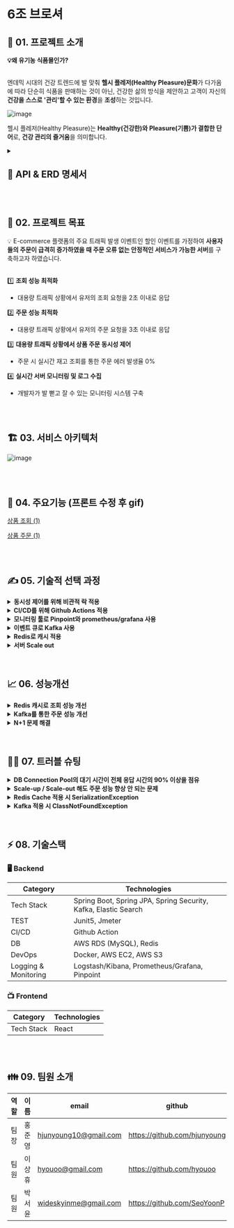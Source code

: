 # 6조 브로셔

## 🧺 01. 프로젝트 <Pure Basket>소개

<aside>
<strong>💡왜 유기농 식품몰인가?</strong><br><br>

엔데믹 시대의 건강 트렌드에 발 맞춰 **헬시 플레저(Healthy Pleasure)문화**가 다가옴에 따라 단순히 식품을 판매하는 것이 아닌, 건강한 삶의 방식을 제안하고 고객이 자신의 **건강을 스스로 '관리'할 수 있는 환경**을 **조성**하는 것입니다. 

</aside>

![image](https://github.com/Pure-Basket/Pure-Basket-BE/assets/35479166/b270b460-a34b-44ee-97d8-7c6cd82d39ca)


헬시 플레저(Healthy Pleasure)는 **Healthy(건강한)와 Pleasure(기쁨)가 결합한 단어**로, **건강 관리의 즐거움**을 의미합니다.

<details>
<summary><h2>📖 API & ERD 명세서</h2></summary>
    <details>
        <summary><h3>📗 API</h3></summary>
        <img src="https://github.com/Pure-Basket/Pure-Basket-BE/assets/35479166/a4465539-ec8d-4f7a-9c3b-34a7bb7978c0" alt="API Image">
    </details>
    <details>
        <summary><h3>📙 ERD</h3></summary>
        <img src="https://github.com/Pure-Basket/Pure-Basket-BE/assets/35479166/71b0a737-82ea-44ba-823b-14046492575d" alt="ERD Image">
    </details>
</details>

<br>
<br>

## 🎯 02. 프로젝트 목표

<aside>
💡 E-commerce 플랫폼의 주요 트래픽 발생 이벤트인 할인 이벤트를 가정하여 <strong>사용자들의 주문이 급격히 증가하였을 때 주문 오류 없는 안정적인 서비스가 가능한 서버</strong>를 구축하고자 하였습니다.<br><br>

</aside>

1️⃣ **조회 성능 최적화**

- 대용량 트래픽 상황에서 유저의 조회 요청을 2초 이내로 응답 

2️⃣ **주문 성능 최적화**

- 대용량 트래픽 상황에서 유저의 주문 요청을 3초 이내로 응답 

3️⃣ **대용량 트래픽 상황에서 상품 주문 동시성 제어**

- 주문 시 실시간 재고 조회를 통한 주문 에러 발생율 0%

4️⃣ **실시간 서버 모니터링 및 로그 수집**

- 개발자가 발 뻗고 잘 수 있는 모니터링 시스템 구축

<br>
<br>

## 🏗️ 03. 서비스 아키텍처

![image](https://github.com/Pure-Basket/Pure-Basket-BE/assets/35479166/23c1746d-8575-482c-ac59-34563dc99c31)

<br>
<br>


## 🎢 04. 주요기능 (프론트 수정 후 gif)

[상품 조회 (1)](https://www.notion.so/1-f077751601634ad89e95a5dcc48e97c5?pvs=21)

[상품 주문 (1)](https://www.notion.so/1-9696260ea5714cf5b06a3bd9bf77b7d8?pvs=21)

<br>
<br>

## ✍️ 05. 기술적 선택 과정
<details>
<summary><strong>동시성 제어를 위해 비관적 락 적용</strong></summary>
<p>
💡 <strong>여러 유저가 같은 상품을 주문하는 경우 발생한 동시성 문제 해결을 위해 성능 비교를 통해 DB 비관적락 적용</strong>
</p>

<p><strong>의사 결정 과정</strong></p>

<p><strong>Lettuce을 이용한 분산락 VS Redisson을 이용한 분산락</strong></p>

<ul>
<li><strong>Lettuce를 이용한 분산락</strong>
    <ul>
    <li>spring-data-jpa의 기본 라이브러리를 이용해서 별도의 라이브러리 설치하지 않아도 됨</li>
    <li>spin lock 방식으로 동작해 동시에 많은 쓰레드가 락을 획득하려고 대기하는 경우엔 redis 서버에 부하가 갈 수 있다.</li>
    <li>retry 로직을 직접 구현해야 함</li>
    </ul>
</li>
<li><strong>Redisson을 이용한 분산락</strong>
    <ul>
    <li>spring에서 사용하기 위해 별도 라이브러리 설치 필요</li>
    <li>redis pub-sub 방식이라 lettuce에 비해 redis에 가해지는 부하가 적음</li>
    </ul>
</li>
</ul>

<p>⇒ 분산락을 사용한다면 Redisson을 사용하기로 결정</p>

<p><strong>Redis에 부하가 적은 redisson을 이용한 분산락과 비관적락을 사용한 경우 비교</strong></p>

<ul>
<li>10000개의 동시 요청이 들어오는 경우를 위한 test코드를 시행한 경우 Redis 분산락보다 비관적 락이 평균 1분 정도 더 빠르게 나옴.</li>
</ul>

<table>
    <thead>
    <tr>
        <th>Gradle 테스트 평균 속도</th>
        <th>redis 분산락(redisson)</th>
        <th>비관적락</th>
    </tr>
    </thead>
    <tbody>
    <tr>
        <td>동시에 10000개 요청</td>
        <td>5min 9sec</td>
        <td>3min 50sec</td>
    </tr>
    </tbody>
</table>

</details>
<details>
<summary><strong>CI/CD를 위해 Github Actions 적용</strong></summary>
<p>
💡 레퍼런스는 적지만, 빠르게 CI/CD를 구축할 수 있고, 현재 프로젝트 규모가 크지 않아서 Github Actions를 사용하기로 결정
</p>

<strong>Github Actions:</strong> 

<ul>
<li>별도의 서버 없이 Github에서 바로 실행 가능하고 초기 설정이 쉬움.</li>
<li>Jenkins에 비해 플러그인이나 레퍼런스가 적음.</li>
<li>작은 규모의 프로젝트 또는 간단한 워크플로우에 적합.</li>
</ul>

<strong>Jenkins:</strong> 

<ul>
<li>다양한 플러그인을 지원하고 자동화 테스트를 수행함.</li>
<li>대규모 프로젝트에서 빌드 파이프라인을 간단히 구성할 수 있음.</li>
<li>레퍼런스가 다양함.</li>
<li>초기 설정이 복잡하고, 별도의 서버를 구성해야 하며 러닝커브가 상대적으로 가파름.</li>
</ul>

</details>
<details>
<summary><strong>모니터링 툴로 Pinpoint와 prometheus/grafana 사용</strong></summary>
<p>
💡 초기 Prometheus/grafana를 사용하다가 어플리케이션의 병목 지점 파악을 위해 Pinpoint를 추가 도입
</p>

<strong>prometheus/grafana:</strong>

<ul>
<li>exporter로 모니터링 대상 시스템으로부터 pull 방식으로 메트릭을 받아오는 방식으로 동작</li>
<li>하나의 서비스만 모니터링하는 것이 아니라 연결된 다른 서비스들에 대한 모니터링</li>
<li>HA를 위한 이중화나 클러스터링이 불가능해서, thanos를 추가 설치해야함.</li>
<li>코드 레벨로 서비스의 병목 지점을 알려주지 않음.</li>
</ul>

<strong>Pinpoint:</strong>

<ul>
<li>어플리케이션의 병목 지점을 코드 레벨로 파악하여, 성능 저하 요소 및 문제 원인을 추적 가능함.</li>
<li>분산 시스템의 구성 맵과 노드 간의 트랜잭션 수를 한 눈에 파악 가능함.</li>
<li>특정 트랜잭션에서 실행된 메소드와 응답시간을 확인할 수 있고 어플리케이션의 오류나 예외 정보도 확인 가능</li>
</ul>

</details>
<details>
<summary><strong>이벤트 큐로 Kafka 사용</strong></summary>
<p>
💡 할인 이벤트 발생 시 이벤트 처리 API들의 서버 분리를 통하여 서버의 처리 성능을 개선하기 위해 Kafka 사용
</p>

<table>
<thead>
<tr>
<th></th>
<th>Kafka</th>
<th>RabbitMQ</th>
<th>Redis</th>
</tr>
</thead>
<tbody>
<tr>
<td>주문 내역 이벤트 보존 필요성</td>
<td>수신 확인 및 이벤트 별도 저장</td>
<td>수신 확인</td>
<td>수신 확인 없이 삭제</td>
</tr>
<tr>
<td>다수 API의 동시 처리 가능성</td>
<td>Pub/Sub 모델</td>
<td>기본적으로 단일 수신자 대상</td>
<td>Pub/Sub 모델</td>
</tr>
</tbody>
</table>

</details>
<details>
<summary><strong>Redis로 캐시 적용</strong></summary>
<p>
💡 랜딩 페이지의 조회 성능 개선을 위해 Redis의 caching 기능 사용
</p>

<table>
<thead>
<tr>
<th></th>
<th>Redis</th>
<th>Memcached</th>
</tr>
</thead>
<tbody>
<tr>
<td>사용목적 부합성 (Refresh Token, Caching)</td>
<td>사용 목적에 부합하며 다수의 활용 사례 있음</td>
<td>사용 목적에 부합하며 AWS Elasticache에서 지원</td>
</tr>
<tr>
<td>고가용성</td>
<td>Replication 구축 가능</td>
<td>Replication 불가</td>
</tr>
<tr>
<td>사용성</td>
<td>사용 경험 있음</td>
<td>사용 경험 없음, 스터디 필요</td>
</tr>
</tbody>
</table>

</details>
<details>
<summary><strong>서버 Scale out</strong></summary>
<p>
💡 트래픽 증가를 대비해 예비 서버 추가를 통한 Scale out시 로드밸런서로 AWS ALB 사용
</p>

<table>
<thead>
<tr>
<th></th>
<th>ALB</th>
<th>Nginx</th>
</tr>
</thead>
<tbody>
<tr>
<td>Scale-out 편의성</td>
<td>AWS의 Auto-scaling 활용 가능<br>Server 추가 시 target group에 추가로 간편하게 scale-out 가능</td>
<td>이벤트 시 수동 Scale-out 필요<br>server 추가 시에 설정 파일 직접 수정 필요</td>
</tr>
<tr>
<td>적정 리소스 할당성</td>
<td>트래픽에 따라 자원 할당</td>
<td>예상 트래픽과 다를 시 리소스 초과 또는 부족 발생 가능</td>
</tr>
<tr>
<td>HTTPS 적용</td>
<td>Certificate Manger로 HTTPS 적용 가능</td>
<td>HTTPS 적용을 위한 인증서 발금 및 설정 파일 직접 수정 필요</td>
</tr>
</tbody>
</table>

</details>

<br>
<br>

## 📈 06. 성능개선
<details>
<summary><strong>Redis 캐시로 조회 성능 개선</strong></summary>

랜딩페이지의 데이터를 불러올 때 Redis 캐시를 적용함으로써 홈페이지 조회 성능을 개선.

**테스트 환경:**

- **BE 서버:** t3.2xlarge
- **DB 서버:** db.t3.micro
- **Thread:** 1000명
- **Ramp-up time:** 1
- **Loop count:** 1

**테스트 결과:**

- **Redis Caching 적용 전:** 시나리오 테스트 결과 평균 응답시간 9445ms, TPS 59.31
- **Redis Caching 적용 후:** 시나리오 테스트 결과 평균 응답시간 1241ms, TPS 286.69

1000개의 쓰레드 요청에 대한 평균 응답시간 87% 개선됨.

<table>
<thead>
<tr>
<th></th>
<th>평균 응답시간</th>
<th>TPS</th>
</tr>
</thead>
<tbody>
<tr>
<td>Redis Cache X</td>
<td>9445ms</td>
<td>59.31</td>
</tr>
<tr>
<td>Redis Cache O</td>
<td>1241ms</td>
<td>286.69</td>
</tr>
</tbody>
</table>

</details>
<details>
<summary><strong>Kafka를 통한 주문 성능 개선</strong></summary>

카프카를 통해 주문을 받으면 우선적으로 재고를 차감하고, 주문 결과 저장, 장바구니 삭제 등의 작업은 비동기적으로 카프카 consumer에서 처리함으로 주문 로직에 대한 성능 개선.

**카프카 적용 전/후 성능 지표**

**테스트 환경:**

- **BE 서버:** t3.2xlarge
- **DB 서버:** db.t3.micro
- **Thread:** 1000명
- **Ramp-up time:** 1
- **Loop count:** 1

**테스트 결과:**

- **카프카 적용 전:** 시나리오 테스트 결과 평균 응답시간 5480ms
- **카프카 적용 후:** 시나리오 테스트 결과 평균 응답시간 2100ms

1000개의 쓰레드 요청에 대한 평균 응답시간 61% 개선됨.

<table>
<thead>
<tr>
<th></th>
<th>평균 응답시간</th>
<th>TPS</th>
</tr>
</thead>
<tbody>
<tr>
<td>카프카 적용 전</td>
<td>5480ms</td>
<td>32.54</td>
</tr>
<tr>
<td>카프카 적용 후</td>
<td>2100ms</td>
<td>68.1</td>
</tr>
</tbody>
</table>

<img src="https://github.com/Pure-Basket/Pure-Basket-BE/assets/35479166/aae597cb-f4e0-4773-b756-5a78829fbd11" alt="Kafka 성능 개선 이미지">

</details>
<details>
<summary><strong>N+1 문제 해결</strong></summary>
<p>
💡 Product 테이블 조회 시 연관된 Image, Purchase, Cart 테이블에서 N+1 문제 발생
</p>

<details>
<summary><strong>Product - Image</strong></summary>
<p>
💡 <strong>@BatchSize를 이용하여 N+1 문제 해결</strong>
</p>

- Product와 Image는 1:N 양방향 관계
- 상품들을 조회하는 페이지에서 조회된 상품 수만큼 연관된 image를 조회하는 N+1 문제 발생

**해결 방법**

- Fetch Join, @BatchSize, @Fetch(FetchMode.SUBSELECT) 비교

|  | 테스트 평균 응답속도(1번) | 특이 사항 |
| --- | --- | --- |
| fetch join | 617ms | 기존 Pagination 에서 사용하던 LIMIT 구문이 등장하지 않음<br>firstResult/maxResults specified with collection fetch; applying in memory 경고 로그 발생<br>Fetch join 하는 image가 collection 데이터라 조회하는 데이터가 매번 달라지기 때문에 limit 구문을 사용할 수 없고 모든 데이터를 조회한 후에 memory에서 페이지 처리하기 때문에 메모리 문제 발생 가능 |
| @BatchSize() | 652ms | 항상 @BatchSize(size = n)에서 설정한 숫자만큼의 product와 관련된 image를 조회함.<br>purebasket 서버스에서는 렌딩 페이지나 레시피 페이지 등에서 보여주는 상품의 개수가 달라서, 항상 n개의 상품에 대한 image를 조회하는 것은 적합하지 않을 수도 있다. |
| @Fetch(FetchMode.SUBSELECT) | 622ms | Subquery를 포함하면 8개의 쿼리로 @BatchSize를 사용했을 때보다 쿼리가 많음. |

- FetchJoin은 collection을 fetch join 하는 경우 메모리 성능 이슈가 발생할 수 있으므로 @BatchSize나 @Fetch(FetchMode.SUBSELECT)를 이용하기로 함.

- @BatchSize()와 @Fetch(FetchMode.SUBSELECT) 비교

| 평균 응답 속도(ms) | 100 명 동시 요청 | 500명 동시 요청 | 1000명 동시 요청 |
| --- | --- | --- | --- |
| @BatchSize() | 534.2 | 2544.0 | 6309.39 |
| @Fetch(FetchMode.SUBSELECT) | 651.7 | 3144.4 | 6724.22 |

- 페이지마다 조회해야 하는 상품의 개수가 달라서 @BatchSize를 사용하면 필요 이상의 상품 조회가 있을 수 있지만, 테스트 결과 @Fetch(FetchMode.SUBSELECT)보다 성능이 좋아서 @BatchSize를 이용하기로 함.

```java
@Entity
@Getter
@Table(name = "product")
@NoArgsConstructor(access = AccessLevel.PROTECTED)
public class Product {
    @BatchSize(size = 21)
    @OneToMany(mappedBy = "product", cascade = CascadeType.ALL, orphanRemoval = true)
    private List<Image> images = new ArrayList<>();
}
```
</p>
</details>
<details>
<summary><strong>Product - Purchase</strong></summary>
<p>
- Product와 Purchase는 1:N 단방향 관계(Purchase에서만 Product 조회 가능)
- 유저 별 주문 내역을 조회하는 페이지에서 조회된 주문 내역 수만큼 연관된 product를 조회하는 N+1 문제 발생

**해결 방법**

- Fetch Join

    purchase 서비스는 pagination을 사용하고 있지만, fetch join 되는 대상인 Purchase가 collection이 아니기 때문에 Fetch Join을 사용해도 문제 없음(OutOfMemoryError 발생하지 않음)

```java
@Repository
public interface PurchaseRepository extends JpaRepository<Purchase, Long> {

    @Query("SELECT p FROM Purchase p JOIN FETCH p.product WHERE p.member = :member")
    Page<Purchase> findAllByMember(Member member, Pageable pageable);

}
```
</p>
</details>
<details>
<summary><strong>Product - Cart</strong></summary>
<p>
- Product와 Cart는 1:N 단방향 관계(Cart에서만 Product 조회 가능)
- 유저 별 장바구니 내역을 조회하는 페이지에서 조회된 장바구니 내역 수만큼 연관된 product를 조회하는 N+1 문제 발생

**해결 방법**

- Fetch Join
    
    cart 서비스는 pagination을 사용하고 있지 않음
    
    pagination을 사용한다고 해도, fetch join 되는 대상인 Product가 collection이 아니기 때문에 Fetch Join을 사용해도 문제 없음(OutOfMemoryError 발생하지 않음)
    
```java
@Repository
public interface CartRepository extends JpaRepository<Cart, Long> {

  @Query("SELECT c FROM Cart c JOIN FETCH c.product WHERE c.member = :member")
  List<Cart> findAllByMember(Member member);
  
}
```
</p>
</details>
</details>

<br>
<br>

## 😵‍💫 07. 트러블 슈팅
<details>
<summary><strong>DB Connection Pool의 대기 시간이 전체 응답 시간의 90% 이상을 점유</strong></summary>

<p>
💡 초당 1000개의 주문 요청 테스트 결과 병목구간이 HikariCP의 getConnection() 메서드인 것을 발견하고 병목구간 해소 시도
</p>

- **테스트 환경:**
    - **BE 서버:** 1EA x t3.xlarge
    - **DB 서버:** 1EA x db.t3.micro (connection pool = 60)
    - **Thread:** 1000명 / Ramp-up time: 1s / loop count: 1
    
    ![image](https://github.com/Pure-Basket/Pure-Basket-BE/assets/35479166/5aa75571-6252-44e5-b9ac-d68fae5c28bf)
    
- **트러블 슈팅 과정:**
    - 스프링의 기본 설정으로 max pool size와 minimum idle이 10인 것을 확인
    - AWS RDS 서버 확인 결과 DB의 최대 connection은 60인 것을 확인
        
        ![image](https://github.com/Pure-Basket/Pure-Basket-BE/assets/35479166/2b3c21a3-9dc0-4b64-b90d-51a63016dd2d)
        
    - BE 서버의 connection pool 사이즈 증가에 대한 trade-off는 메모리 점유인 것을 확인
    - BE 서버 시스템의 메모리는 여유가 있는 것을 확인하고 connection pool 사이즈 확장
    
    ```bash
    spring.datasource.hikari.maximum-pool-size=60
    spring.datasource.hikari.minimum-idle=60
    ```
    
- **결론:**
    - HikariCP에서 병목구간 지속됨
    - 현재 서버 구성의 한계인 60개의 connection으로는 초당 1000개의 주문을 처리할 수 없음을 인식 → BE/DB 서버 Scale up 결정

</details>
<details>
<summary><strong>Scale-up / Scale-out 해도 주문 성능 향상 안 되는 문제</strong></summary>

<aside>
💡 **DB 서버 scale-up 및 BE 서버를 두 대로 scale-out했지만 주문 성능이 크게 향상되지 않음**
</aside>

**scale up 전후 테스트 결과**

테스트 환경: 

- BE 서버 - 2EA x t3.2xlarge
- DB 서버 - 1EA x db.t3.xlarge (connection pool = 1600)
- Thread : 2000명 / Ramp-up time : 1s / loop count : 1

테스트 결과

|  | 평균 응답시간 | TPS |
| --- | --- | --- |
| BE 서버 1대 | 4410ms | 70.62 |
| BE 서버 2대 | 3010ms | 83.16 |

- 현재 재고 관리는 카프카에 이벤트를 전달하기 전에 처리하고 재고 차감을 위해 비관적 락 사용중
- Pinpoint 확인 결과 HikariCP 의 getConnection() 메서드 실행 시간이 2~3초 정도 걸림
- Connection pool 사이즈 조정하면서 test를 수행했지만 connection pool 커지면 getConnection() 에 걸리는 시간은 줄지만, 락을 얻기 위해 대기하는 시간이 증가해서 성능이 크게 향상 되지 않음

**HikariCP Connection Pool size 별 테스트 결과**

테스트 환경: 

- 서버 구성 - 2EA t3.2xlarge | rds - db.t3.xlarge
- Thread : 2000명 / Ramp-up time : 1s / loop count : 1

| Connection Pool size | 10 | 50 | 100 | 150 | 200 |
| --- | --- | --- | --- | --- | --- |
| TPS | 86.76 | 75.11 | 70.89 | 80.86 | 69.24 |
| 평균 응답시간 | 3.00sec | 3.38sec | 3.41sec | 2.81sec | 3.18sec |

**Connection Pool이 10인 경우**

DB Connection Pool의 대기 시간은 4684ms로 전체 실행 시간의 97%, 락을 얻기 위한 stock을 조회하는 sql을 실행할 때 걸리는 시간이 154ms로 전체의 3%를 차지함.

![Connection Pool 10](https://github.com/Pure-Basket/Pure-Basket-BE/assets/35479166/b0651c88-f910-47c9-9d39-54d24653d150)

**Connection Pool이 100인 경우**

DB Connection Pool의 대기 시간은 2730ms로 전체의 57%, 락을 얻기 위한 stock을 조회하는 sql을 실행할 때 걸리는 시간이 2014ms로 42%를 차지함.

![Connection Pool 100](https://github.com/Pure-Basket/Pure-Basket-BE/assets/35479166/fed820de-bf7a-45dc-987e-df485621b2dd)

**Connection Pool이 200인 경우**

DB Connection Pool의 대기 시간은 없지만, 락을 얻기 위한 stock을 조회하는 sql을 실행할 때 걸리는 시간이 3933ms로 전체의 99%를 차지함.

![Connection Pool 200](https://github.com/Pure-Basket/Pure-Basket-BE/assets/35479166/ef2fc433-fd97-4fcb-a296-f626cebc9d1f)

- 결론
    Connection Pool을 증가시키면 BE 서버의 DB Connection 대기시간은 0ms가 되었으나, 비관적락이 적용된 stock 테이블 조회 쿼리의 응답 시간 증가함.
    connection pool이 충분해도 비관적 락을 얻기 위해 대기하는 시간이 병목의 원인임.
    해결하기 위해선 재고 관리를 위해 락을 얻는 로직을 consumer에서 구현해야 함.
</details>
<details>
<summary><strong>Redis Cache 적용 시 SerializationException</strong></summary>
랜딩 페이지 상품 조회 API에 redis cache를 적용하고 redis 에 저장된 값을 불러올 때 Serialization 문제 발생
    
```java
Could not read JSON:Cannot construct instance of `org.springframework.data.domain.PageImpl` (no Creators, like default constructor,      exist): cannot deserialize from Object value
```
    
문제가 발생하는 이유는 Jackson이나 Gson 같은 직렬화/역직렬화 라이브러리들이 보통 기본 생성자나 getter/settter를 기반으로 직렬화/역직렬화를 수행하는데, PageImpl에 Creator가 없어서 Object로 deserialize할 수 없어서 생김

@JsonCreator로 PageImpl에 대한 Constructor를 만들어 역직렬화시에 사용할 수 있도록 해서 해결

```java
@JsonIgnoreProperties(ignoreUnknown = true, value = {"pageable"})
public class RestPageImpl<T> extends PageImpl<T> {
    @JsonCreator(mode = JsonCreator.Mode.PROPERTIES)
    private RestPageImpl(@JsonProperty("content") List<T> content,
                         @JsonProperty("number") int number,
                         @JsonProperty("size") int size,
                         @JsonProperty("totalElements") Long totalElements) {
        super(content, PageRequest.of(number, size), totalElements);
    }

    private RestPageImpl(Page<T> page) {
        super(page.getContent(), page.getPageable(), page.getTotalElements());
    }

    public static<T> RestPageImpl<T> from(Page<T> page) {
        return new RestPageImpl<T>(page);
    }
}
```
</details>
<details>
    <summary><strong>Kafka 적용 시 ClassNotFoundException</strong></summary>
    카프카 컨슈머 서버를 분리한 후 컨슈머에서 ClassNotFoundException 발생

```java
failed to resolve class name. Class not found 
[com.example.purebasketbe.domain.purchase.dto.KafkaPurchaseDto]
```
직렬화/역직렬화 과정에서는 package 이름까지 포함하기 때문에, producer에서 serialize할 때 class의 fullname을 사용하므로 consumer에서 deserialize할 때 class is not in the trusted packages 에러가 발생하는 것

해결방법

JsonDeserializer에 setRemoveTypeHeaders 추가

카프카에서 메시지를 전송할 때 headers에 metadata를 담아서 보내는데, 이 때 담기는 metadata에 target type을 포함함.(target type은 전송하고자하는 객체의 패키지명)

consumerFactory에서 useHeadersIfPresent 값을 false로 지정하여 역직렬화에서 header에 담긴 패키지명을 사용하지 않도록 설정하여 해결
```java
@Bean
public ConsumerFactory<String, KafkaPurchaseDto> consumerFactory() {
    Map<String, Object> configs = new HashMap<>();

    configs.put(ConsumerConfig.AUTO_OFFSET_RESET_CONFIG, "earliest");

    return new DefaultKafkaConsumerFactory<>(configs, new StringDeserializer(),
            new JsonDeserializer<>(KafkaPurchaseDto.class, false)
    );
}
```
</details>

<br>
<br>

## ⚡ 08. 기술스택

### 🖥️ Backend

| Category      | Technologies                          |
|---------------|---------------------------------------|
| Tech Stack    | Spring Boot, Spring JPA, Spring Security, Kafka, Elastic Search |
| TEST          | Junit5, Jmeter                        |
| CI/CD         | Github Action                         |
| DB            | AWS RDS (MySQL), Redis                |
| DevOps        | Docker, AWS EC2, AWS S3               |
| Logging & Monitoring | Logstash/Kibana, Prometheus/Grafana, Pinpoint |

### 📺 Frontend

| Category      | Technologies                          |
|---------------|---------------------------------------|
| Tech Stack    | React |

<br>
<br>

## 👪 09. 팀원 소개

| 역할 | 이름 | email | github | 기술 블로그 |
| --- | --- | --- | --- | --- |
| 팀장 | 홍준영 | hjunyoung10@gmail.com | https://github.com/hjunyoung | https://hjunyoung.github.io/ |
| 팀원 | 이상휴 | hyouoo@gmail.com | https://github.com/hyouoo | https://devlog1921.tistory.com/ |
| 팀원 | 박서윤 | wideskyinme@gmail.com | https://github.com/SeoYoonP | https://velog.io/@wideskyinme/posts |

